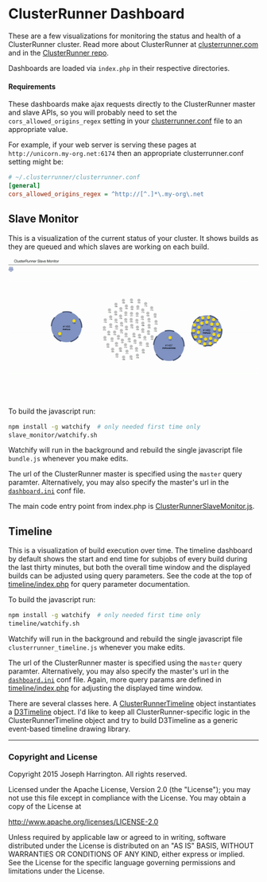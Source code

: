 ClusterRunner Dashboard
=======================

These are a few visualizations for monitoring the status and health of a ClusterRunner cluster. Read more about
ClusterRunner at [clusterrunner.com](clusterrunner.com) and in the [ClusterRunner repo](https://github.com/box/ClusterRunner).

Dashboards are loaded via `index.php` in their respective directories. 


#### Requirements
These dashboards make ajax requests directly to the ClusterRunner master and slave APIs, so you will probably need
to set the `cors_allowed_origins_regex` setting in your 
[clusterrunner.conf](https://github.com/box/ClusterRunner/blob/master/conf/default_clusterrunner.conf) file to an
appropriate value. 

For example, if your web server is serving these pages at `http://unicorn.my-org.net:6174` then
an appropriate clusterrunner.conf setting might be:
```ini
# ~/.clusterrunner/clusterrunner.conf
[general]
cors_allowed_origins_regex = ^http://[^.]*\.my-org\.net
```


Slave Monitor
-------------
This is a visualization of the current status of your cluster. It shows builds as they are queued and which slaves
are working on each build.

![](/_docs/clusterrunner.gif)

To build the javascript run:
```bash
npm install -g watchify  # only needed first time only
slave_monitor/watchify.sh
```
Watchify will run in the background and rebuild the single javascript file `bundle.js` whenever you make edits.

The url of the ClusterRunner master is specified using the `master` query paramter. Alternatively, you may also specify
the master's url in the [`dashboard.ini`](dashboard.ini) conf file.

The main code entry point from index.php is 
[ClusterRunnerSlaveMonitor.js](slave_monitor/js/ClusterRunnerSlaveMonitor.js).


Timeline
--------
This is a visualization of build execution over time. The timeline dashboard by default shows the start and end time
for subjobs of every build during the last thirty minutes, but both the overall time window and the displayed builds
can be adjusted using query parameters. See the code at the top of [timeline/index.php](timeline/index.php) for query 
parameter documentation.

To build the javascript run:
```bash
npm install -g watchify  # only needed first time only
timeline/watchify.sh
```
Watchify will run in the background and rebuild the single javascript file `clusterrunner_timeline.js` whenever you
make edits.

The url of the ClusterRunner master is specified using the `master` query paramter. Alternatively, you may also specify
the master's url in the [`dashboard.ini`](dashboard.ini) conf file. Again, more query params are defined in
[timeline/index.php](timeline/index.php) for adjusting the displayed time window.

There are several classes here. A [ClusterRunnerTimeline](timeline/js/ClusterRunnerTimeline.js) object instantiates a
[D3Timeline](timeline/js/D3Timeline.js) object. I'd like to keep all ClusterRunner-specific logic in the 
ClusterRunnerTimeline object and try to build D3Timeline as a generic event-based timeline drawing library.


---

### Copyright and License

Copyright 2015 Joseph Harrington. All rights reserved.

Licensed under the Apache License, Version 2.0 (the "License");
you may not use this file except in compliance with the License.
You may obtain a copy of the License at

   http://www.apache.org/licenses/LICENSE-2.0

Unless required by applicable law or agreed to in writing, software
distributed under the License is distributed on an "AS IS" BASIS,
WITHOUT WARRANTIES OR CONDITIONS OF ANY KIND, either express or implied.
See the License for the specific language governing permissions and
limitations under the License.
